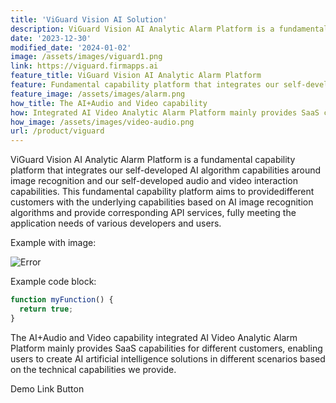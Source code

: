 ```yaml
---
title: 'ViGuard Vision AI Solution'
description: ViGuard Vision AI Analytic Alarm Platform is a fundamental capability platform that integrates our self-developed AI algorithm capabilities around image recognition and our self-developed audio and video interaction capabilities.
date: '2023-12-30'
modified_date: '2024-01-02'
image: /assets/images/viguard1.png
link: https://viguard.firmapps.ai
feature_title: ViGuard Vision AI Analytic Alarm Platform
feature: Fundamental capability platform that integrates our self-developed AI algorithm capabilities around image recognition and our self-developed audio and video interaction capabilities. This fundamental capability platform aims to providedifferent customers with the underlying capabilities based on AI image recognition algorithms and provide corresponding API services, fully meeting the application needs of various developers and users.
feature_image: /assets/images/alarm.png
how_title: The AI+Audio and Video capability
how: Integrated AI Video Analytic Alarm Platform mainly provides SaaS capabilities for different customers, enabling users to create AI artificial intelligence solutions in different scenarios based on the technical capabilities we provide. 
how_image: /assets/images/video-audio.png
url: /product/viguard
---
```


ViGuard Vision AI Analytic Alarm Platform is a fundamental capability platform that integrates our self-developed AI algorithm capabilities around image recognition and our self-developed audio and video interaction capabilities. This fundamental capability platform aims to providedifferent customers with the underlying capabilities based on AI image recognition algorithms and provide corresponding API services, fully meeting the application needs of various developers and users.

Example with image:

![Error](@@baseUrl@@/assets/images/posts/error.png)

Example code block:

```js
function myFunction() {
  return true;
}
```
The AI+Audio and Video capability integrated AI Video Analytic Alarm Platform mainly provides SaaS capabilities for different customers, enabling users to create AI artificial intelligence solutions in different scenarios based on the technical capabilities we provide.

Demo Link Button